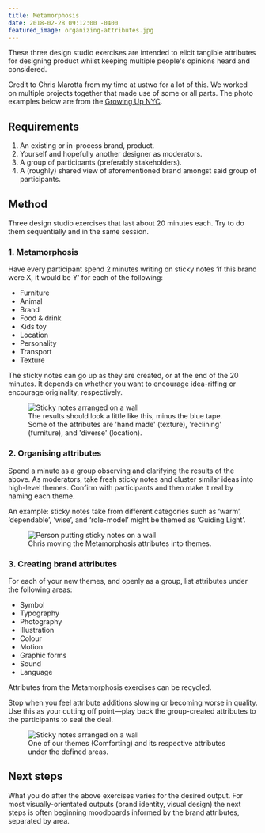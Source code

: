 ```yaml
---
title: Metamorphosis
date: 2018-02-28 09:12:00 -0400
featured_image: organizing-attributes.jpg
---
```


These three design studio exercises are intended to elicit tangible attributes for designing product whilst keeping multiple people's opinions heard and considered.

Credit to Chris Marotta from my time at ustwo for a lot of this. We worked on multiple projects together that made use of some or all parts. The photo examples below are from the [Growing Up NYC](https://growingupnyc.cityofnewyork.us).

## Requirements

1. An existing or in-process brand, product.
2. Yourself and hopefully another designer as moderators.
3. A group of participants (preferably stakeholders).
4. A (roughly) shared view of aforementioned brand amongst said group of participants.

## Method

Three design studio exercises that last about 20 minutes each. Try to do them sequentially and in the same session.

### 1. Metamorphosis

Have every participant spend 2 minutes writing on sticky notes ‘if this brand were X, it would be Y’ for each of the following:

- Furniture
- Animal
- Brand
- Food & drink
- Kids toy
- Location
- Personality
- Transport
- Texture

The sticky notes can go up as they are created, or at the end of the 20 minutes. It depends on whether you want to encourage idea-riffing or encourage originality, respectively.

<figure>
  <img data-src="https://ik.imagekit.io/dw/notes/metamorphosis/metamorphosis.jpg" alt="Sticky notes arranged on a wall">
  <figcaption>The results should look a little like this, minus the blue tape. Some of the attributes are 'hand made' (texture), 'reclining' (furniture), and 'diverse' (location).</figcaption>
</figure>

### 2. Organising attributes

Spend a minute as a group observing and clarifying the results of the above. As moderators, take fresh sticky notes and cluster similar ideas into high-level themes. Confirm with participants and then make it real by naming each theme.

An example: sticky notes take from different categories such as ‘warm’, ‘dependable’, ‘wise’, and ‘role-model’ might be themed as ‘Guiding Light’.

<figure>
  <img data-src="https://ik.imagekit.io/dw/notes/metamorphosis/organizing-attributes.jpg" alt="Person putting sticky notes on a wall">
  <figcaption>Chris moving the Metamorphosis attributes into themes.</figcaption>
</figure>

### 3. Creating brand attributes

For each of your new themes, and openly as a group, list attributes under the following areas:

- Symbol
- Typography
- Photography
- Illustration
- Colour
- Motion
- Graphic forms
- Sound
- Language

Attributes from the Metamorphosis exercises can be recycled.

Stop when you feel attribute additions slowing or becoming worse in quality. Use this as your cutting off point—play back the group-created attributes to the participants to seal the deal.

<figure>
  <img data-src="https://ik.imagekit.io/dw/notes/metamorphosis/brand-attributes.jpg" alt="Sticky notes arranged on a wall">
  <figcaption>One of our themes (Comforting) and its respective attributes under the defined areas.</figcaption>
</figure>

## Next steps

What you do after the above exercises varies for the desired output. For most visually-orientated outputs (brand identity, visual design) the next steps is often beginning moodboards informed by the brand attributes, separated by area.
